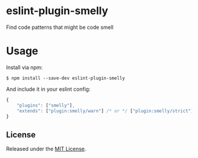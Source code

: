 # eslint-plugin-smelly

Find code patterns that might be code smell

# Usage

Install via npm:

```console
$ npm install --save-dev eslint-plugin-smelly
```

And include it in your eslint config:

```js
{
	"plugins": ["smelly"],
	"extends": ["plugin:smelly/warn"] /* or */ ["plugin:smelly/strict"]
}
```

## License

Released under the [MIT License](LICENSE).
